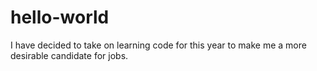 # hello-world
I have decided to take on learning code for this year to make me a more desirable candidate for jobs.
